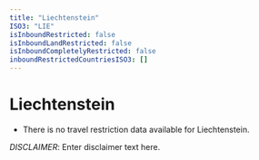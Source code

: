 ```yaml
---
title: "Liechtenstein"
ISO3: "LIE"
isInboundRestricted: false
isInboundLandRestricted: false
isInboundCompletelyRestricted: false
inboundRestrictedCountriesISO3: []
---
```


# Liechtenstein

* There is no travel restriction data available for Liechtenstein.

*DISCLAIMER*: Enter disclaimer text here.

